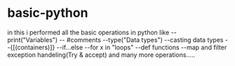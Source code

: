 # basic-python
in this i performed all the basic operations in python like
-- print("Variables")
-- #comments
--type("Data types")
--casting data types
--{[(containers)]}
--if...else
--for x in "loops"
--def functions
--map and filter
exception handeling(Try & accept)
and many more operations.....

